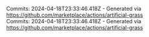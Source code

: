 Commits: 2024-04-18T23:33:46.418Z - Generated via https://github.com/marketplace/actions/artificial-grass
<br>
Commits: 2024-04-18T23:33:46.418Z - Generated via https://github.com/marketplace/actions/artificial-grass
<br>
